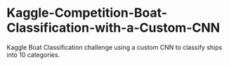 # Kaggle-Competition-Boat-Classification-with-a-Custom-CNN

Kaggle Boat Classification challenge using a custom CNN to classify ships into 10 categories.
